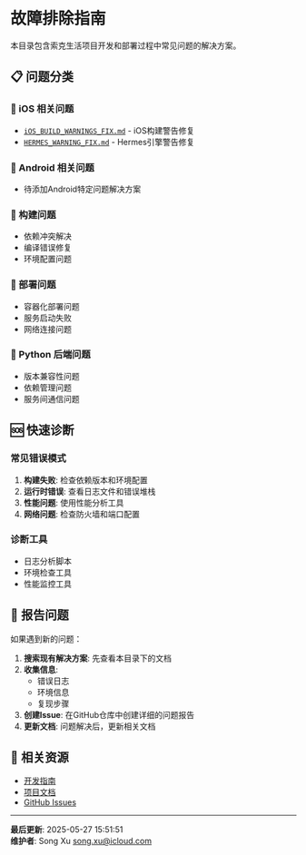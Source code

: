 # 故障排除指南

本目录包含索克生活项目开发和部署过程中常见问题的解决方案。

## 📋 问题分类

### 🍎 iOS 相关问题
- [`iOS_BUILD_WARNINGS_FIX.md`](iOS_BUILD_WARNINGS_FIX.md) - iOS构建警告修复
- [`HERMES_WARNING_FIX.md`](HERMES_WARNING_FIX.md) - Hermes引擎警告修复

### 🤖 Android 相关问题
- 待添加Android特定问题解决方案

### 🔧 构建问题
- 依赖冲突解决
- 编译错误修复
- 环境配置问题

### 🚀 部署问题
- 容器化部署问题
- 服务启动失败
- 网络连接问题

### 🐍 Python 后端问题
- 版本兼容性问题
- 依赖管理问题
- 服务间通信问题

## 🆘 快速诊断

### 常见错误模式
1. **构建失败**: 检查依赖版本和环境配置
2. **运行时错误**: 查看日志文件和错误堆栈
3. **性能问题**: 使用性能分析工具
4. **网络问题**: 检查防火墙和端口配置

### 诊断工具
- 日志分析脚本
- 环境检查工具
- 性能监控工具

## 📝 报告问题

如果遇到新的问题：

1. **搜索现有解决方案**: 先查看本目录下的文档
2. **收集信息**: 
   - 错误日志
   - 环境信息
   - 复现步骤
3. **创建Issue**: 在GitHub仓库中创建详细的问题报告
4. **更新文档**: 问题解决后，更新相关文档

## 🔗 相关资源

- [开发指南](../guides/)
- [项目文档](../README.md)
- [GitHub Issues](https://github.com/SUOKE2024/suoke_life/issues)

---

**最后更新**: 2025-05-27 15:51:51  
**维护者**: Song Xu <song.xu@icloud.com> 